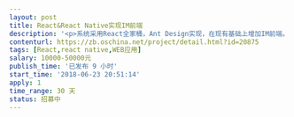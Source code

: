 ```yaml
---                
layout: post       
title: React&React Native实现IM前端           
description: '<p>系统采用React全家桶，Ant Design实现，在现有基础上增加IM前端。APP用React Navtive实现，由于尚未开发APP，要求结果可以预览。</p><p>开发内容：</p><p>1、Web端IM前端</p><p>2、App聊天React Native页面</p><p>3、现有Ant Design表单APP适配</p><p><br></p><p>人员要求：</p><p>1、精通React全家桶，Ant Design，有三个以上React项目经验</p><p>2、精通React Native，开发过三个以上APP，了解IOS和苹果原生机制</p><p>3、北京地区优先</p><p><br></p><p>最后强调，不接受公司或Team，请不要投标，希望有实力有时间的个人参与，长期合作</p><p><br></p>'     
contenturl: https://zb.oschina.net/project/detail.html?id=20875      
tags: [React,react native,WEB应用]            
salary: 10000-50000元          
publish_time: '已发布 9 小时'         
start_time: '2018-06-23 20:51:14'           
apply: 1                   
time_range: 30 天              
status: 招募中                  
---                 
```

